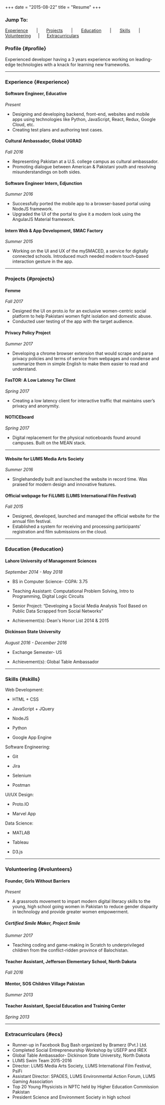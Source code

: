 +++
date = "2015-08-22"
title = "Resume"
+++

### Jump To:

[Experience](#experience) &nbsp;&nbsp;&nbsp;&nbsp;&nbsp;&nbsp;|&nbsp;&nbsp;&nbsp;&nbsp;&nbsp;&nbsp;
[Projects](#projects) &nbsp;&nbsp;&nbsp;&nbsp;&nbsp;&nbsp;|&nbsp;&nbsp;&nbsp;&nbsp;&nbsp;&nbsp;
[Education](#education) &nbsp;&nbsp;&nbsp;&nbsp;&nbsp;&nbsp;|&nbsp;&nbsp;&nbsp;&nbsp;&nbsp;&nbsp;
[Skills](#skills) &nbsp;&nbsp;&nbsp;&nbsp;&nbsp;&nbsp;|&nbsp;&nbsp;&nbsp;&nbsp;&nbsp;&nbsp;
[Volunteering](#volunteers) &nbsp;&nbsp;&nbsp;&nbsp;&nbsp;|&nbsp;&nbsp;&nbsp;&nbsp;&nbsp;
[Extracurriculars](#ecs)


### Profile {#profile}

Experienced developer having a 3 years experience working on leading-edge technologies with a knack for learning new frameworks.

------

### Experience {#experience}

#### Software Engineer, Educative

*Present*

* Designing and developing backend, front-end, websites and mobile apps using technologies like Python, JavaScript, React, Redux, Google Cloud, etc.
* Creating test plans and authoring test cases.

#### Cultural Ambassador, Global UGRAD

*Fall 2016*

* Representing Pakistan at a U.S. college campus as cultural ambassador.
* Promoting dialogue between American & Pakistani youth
and resolving misunderstandings on both sides.

#### Software Engineer Intern, Edjunction

*Summer 2016*

* Successfully ported the mobile app to a browser-based portal using NodeJS framework.
* Upgraded the UI of the portal to give it a modern look using the AngularJS Material framework.

#### Intern Web & App Development, SMAC Factory

*Summer 2015*

* Working on the UI and UX of the mySMACED, a service for digitally connected schools. Introduced much needed modern touch-based interaction gesture in the app.

-------

### Projects {#projects}

#### Femme

*Fall 2017*

* Designed the UI on proto.io for an exclusive women-centric social platform to help Pakistani women fight isolation and domestic abuse.
* Conducted user testing of the app with the target audience.

#### Privacy Policy Project

*Summer 2017*

* Developing a chrome browser extension that would scrape and parse privacy policies and terms of service from webpages and condense and summarize them in simple English to make them easier to read and understand.

#### FasTOR: A Low Latency Tor Client

*Spring 2017*

* Creating a low latency client for interactive traffic that maintains user’s privacy and anonymity.

#### NOTICEboard

*Spring 2017*

* Digital replacement for the physical noticeboards found around campuses. Built on the MEAN stack.

-------

#### Website for LUMS Media Arts Society

*Summer 2016*

* Singlehandedly built and launched the website in record time. Was praised for modern design and innovative features.

#### Official webpage for FiLUMS (LUMS International Film Festival)

*Fall 2015*

* Designed, developed, launched and managed the official website for the annual film festival.
* Established a system for receiving and processing participants’ registration and film submissions on the cloud.

-------

### Education {#education}

#### Lahore University of Management Sciences
*September 2014 - May 2018*

* BS in Computer Science- CGPA: 3.75

* Teaching Assistant: Computational Problem Solving, Intro to Programming, Digital Logic Circuits

* Senior Project: “Developing a Social Media Analysis Tool Based on Public Data Scrapped from Social Networks”

* Achievement(s): Dean's Honor List 2014 & 2015


#### Dickinson State University
*August 2016 - December 2016*

* Exchange Semester- US

* Achievement(s): Global Table Ambassador

-------

### Skills {#skills}

Web Development:

* HTML + CSS

* JavaScript + JQuery

* NodeJS

* Python

* Google App Engine

Software Engineering:

* Git

* Jira

* Selenium

* Postman

UI/UX Design:

* Proto.IO

* Marvel App

Data Science:

* MATLAB

* Tableau

* D3.js

-------

### Volunteering {#volunteers}

#### Founder, Girls Without Barriers

*Present*

* A grassroots movement to impart modern digital literacy skills to the young, high school going women in Pakistan to reduce gender disparity in technology and provide greater women empowerment.

##### Certified Smile Maker, Project Smile

*Summer 2017*

* Teaching coding and game-making in Scratch to underprivileged children from the conflict-ridden province of Balochistan.

#### Teacher Assistant, Jefferson Elementary School, North Dakota

*Fall 2016*

#### Mentor, SOS Children Village Pakistan

*Summer 2013*

#### Teacher Assistant, Special Education and Training Center

*Spring 2013*

-------

### Extracurriculars {#ecs}

* Runner-up in Facebook Bug Bash organized by Bramerz (Pvt.) Ltd.
* Completed Social Entrepreneurship Workshop by USEFP and IREX
* Global Table Ambassador- Dickinson State University, North Dakota
* LUMS Swim Team 2015-2016
* Director: LUMS Media Arts Society, LUMS International Film Festival, PsiFi
* Assistant Director: SPADES, LUMS Environmental Action Forum, LUMS Gaming Association
* Top 20 Young Physicists in NPTC held by Higher Education Commission Pakistan
* President Science and Environment Society in high school